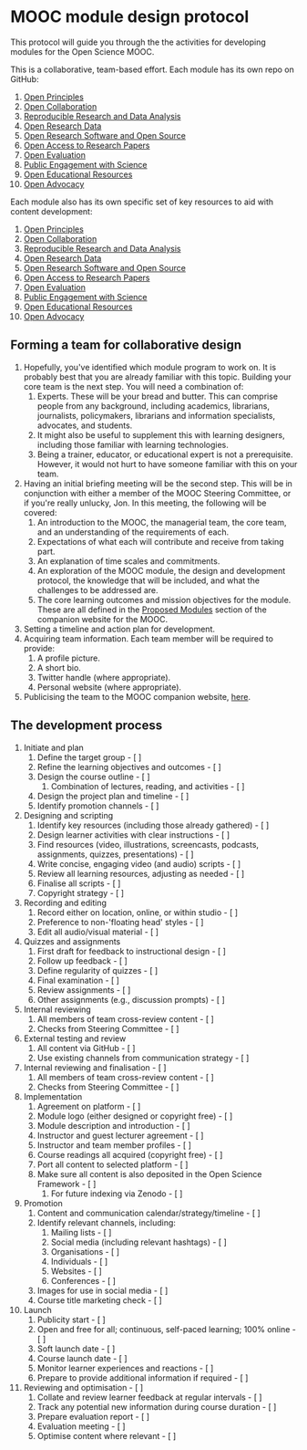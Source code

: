 # MOOC module design protocol

This protocol will guide you through the the activities for developing modules for the Open Science MOOC.

This is a collaborative, team-based effort. Each module has its own repo on GitHub:

1. [Open Principles](https://github.com/OpenScienceMOOC/Module-1-Open-Principles)
2. [Open Collaboration](https://github.com/OpenScienceMOOC/Module-2-Collaborative-Platforms)
3. [Reproducible Research and Data Analysis](https://github.com/OpenScienceMOOC/Module-3-Reproducible-Research-and-Data-Analysis)
4. [Open Research Data](https://github.com/OpenScienceMOOC/Module-4-Open-Research-Data)
5. [Open Research Software and Open Source](https://github.com/OpenScienceMOOC/Module-5-Open-Research-Software-and-Ope)
6. [Open Access to Research Papers](https://github.com/OpenScienceMOOC/Module-6-Open-Access-to-Resea)
7. [Open Evaluation](https://github.com/OpenScienceMOOC/Module-7-Open-Evaluation)
8. [Public Engagement with Science](https://github.com/OpenScienceMOOC/Module-8-Public-Engagement-with-Science)
9. [Open Educational Resources](https://github.com/OpenScienceMOOC/Module-9-Open-Educational-Resources)
10. [Open Advocacy](https://github.com/OpenScienceMOOC/Module-10-Open-Advocacy)

Each module also has its own specific set of key resources to aid with content development:

1. [Open Principles](https://opensciencemooc.eu/open-science-resources/#one)
2. [Open Collaboration](https://opensciencemooc.eu/open-science-resources/#two)
3. [Reproducible Research and Data Analysis](https://opensciencemooc.eu/open-science-resources/#three)
4. [Open Research Data](https://opensciencemooc.eu/open-science-resources/#four)
5. [Open Research Software and Open Source](https://opensciencemooc.eu/open-science-resources/#five)
6. [Open Access to Research Papers](https://opensciencemooc.eu/open-science-resources/#six)
7. [Open Evaluation](https://opensciencemooc.eu/open-science-resources/#seven)
8. [Public Engagement with Science](https://opensciencemooc.eu/open-science-resources/#eight)
9. [Open Educational Resources](https://opensciencemooc.eu/open-science-resources/#nine)
10. [Open Advocacy](https://opensciencemooc.eu/open-science-resources/#ten)

## Forming a team for collaborative design

1. Hopefully, you&#39;ve identified which module program to work on. It is probably best that you are already familiar with this topic. Building your core team is the next step. You will need a combination of:
   1. Experts. These will be your bread and butter. This can comprise people from any background, including academics, librarians, journalists, policymakers, librarians and information specialists, advocates, and students.
   2. It might also be useful to supplement this with learning designers, including those familiar with learning technologies.
   3. Being a trainer, educator, or educational expert is not a prerequisite. However, it would not hurt to have someone familiar with this on your team.
2. Having an initial briefing meeting will be the second step. This will be in conjunction with either a member of the MOOC Steering Committee, or if you&#39;re really unlucky, Jon. In this meeting, the following will be covered:
   1. An introduction to the MOOC, the managerial team, the core team, and an understanding of the requirements of each.
   2. Expectations of what each will contribute and receive from taking part.
   3. An explanation of time scales and commitments.
   4. An exploration of the MOOC module, the design and development protocol, the knowledge that will be included, and what the challenges to be addressed are.
   5. The core learning outcomes and mission objectives for the module. These are all defined in the [Proposed Modules](https://opensciencemooc.eu/proposed-modules/) section of the companion website for the MOOC.
3. Setting a timeline and action plan for development.
4. Acquiring team information. Each team member will be required to provide:
   1. A profile picture.
   2. A short bio.
   3. Twitter handle (where appropriate).
   4. Personal website (where appropriate).
5. Publicising the team to the MOOC companion website, [here](https://opensciencemooc.eu/about-us/production-team/).

## The development process

1. Initiate and plan
   1. Define the target group - [ ]
   2. Refine the learning objectives and outcomes - [ ]
   3. Design the course outline - [ ]
       1. Combination of lectures, reading, and activities - [ ]
   4. Design the project plan and timeline - [ ]
   5. Identify promotion channels - [ ]
2. Designing and scripting
   1. Identify key resources (including those already gathered) - [ ]
   2. Design learner activities with clear instructions - [ ]
   3. Find resources (video, illustrations, screencasts, podcasts, assignments, quizzes, presentations) - [ ]
   4. Write concise, engaging video (and audio) scripts - [ ]
   5. Review all learning resources, adjusting as needed - [ ]
   6. Finalise all scripts - [ ]
   7. Copyright strategy - [ ]
3. Recording and editing
   1. Record either on location, online, or within studio - [ ]
   2. Preference to non-'floating head' styles - [ ]
   3. Edit all audio/visual material - [ ]
4. Quizzes and assignments
   1. First draft for feedback to instructional design - [ ]
   2. Follow up feedback - [ ]
   3. Define regularity of quizzes - [ ]
   4. Final examination - [ ]
   5. Review assignments - [ ] 
   6. Other assignments (e.g., discussion prompts) - [ ]
5. Internal reviewing
   1. All members of team cross-review content - [ ]
   2. Checks from Steering Committee - [ ]
6. External testing and review 
   1. All content via GitHub - [ ]
   2. Use existing channels from communication strategy - [ ]
7. Internal reviewing and finalisation - [ ]
   1. All members of team cross-review content - [ ]
   2. Checks from Steering Committee - [ ]
8. Implementation 
   1. Agreement on platform - [ ]
   2. Module logo (either designed or copyright free) - [ ]
   3. Module description and introduction - [ ]
   4. Instructor and guest lecturer agreement - [ ]
   5. Instructor and team member profiles - [ ]
   6. Course readings all acquired (copyright free) - [ ]
   7. Port all content to selected platform - [ ]
   8. Make sure all content is also deposited in the Open Science Framework - [ ]
       1. For future indexing via Zenodo - [ ]
9. Promotion
   1. Content and communication calendar/strategy/timeline - [ ]
   2. Identify relevant channels, including:
       1. Mailing lists - [ ]
       2. Social media (including relevant hashtags) - [ ]
       3. Organisations - [ ]
       4. Individuals - [ ]
       5. Websites - [ ]
       6. Conferences - [ ]
   3. Images for use in social media - [ ]
   4. Course title marketing check - [ ] 
10. Launch
    1. Publicity start - [ ]
    2. Open and free for all; continuous, self-paced learning; 100% online - [ ]
    3. Soft launch date - [ ]
    4. Course launch date - [ ]
    5. Monitor learner experiences and reactions - [ ]
    6. Prepare to provide additional information if required - [ ]
11. Reviewing and optimisation - [ ]
    1. Collate and review learner feedback at regular intervals - [ ]
    2. Track any potential new information during course duration - [ ]
    3. Prepare evaluation report - [ ]
    4. Evaluation meeting - [ ]
    5. Optimise content where relevant - [ ]